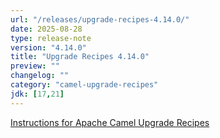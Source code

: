 ```yaml
---
url: "/releases/upgrade-recipes-4.14.0/"
date: 2025-08-28
type: release-note
version: "4.14.0"
title: "Upgrade Recipes 4.14.0"
preview: ""
changelog: ""
category: "camel-upgrade-recipes"
jdk: [17,21]
---
```


[Instructions for Apache Camel Upgrade Recipes](/manual/camel-upgrade-recipes-tool.html)